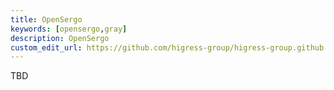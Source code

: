 ```yaml
---
title: OpenSergo
keywords: [opensergo,gray]
description: OpenSergo
custom_edit_url: https://github.com/higress-group/higress-group.github.io/blob/main/src/content/docs/latest/en/user/opensergo-gray.md
---
```


TBD